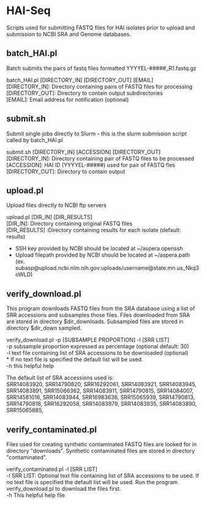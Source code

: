 # HAI-Seq

Scripts used for submitting FASTQ files for HAI isolates prior to upload and submission to NCBI SRA and Genome databases.

## batch_HAI.pl
Batch submits the pairs of fastq files formatted YYYYEL-#####_R1.fastq.gz  

batch_HAI.pl [DIRECTORY_IN] [DIRECTORY_OUT] [EMAIL]  
[DIRECTORY_IN]: Directory containing pairs of FASTQ files for processing  
[DIRECTORY_OUT]: Directory to contain output subdirectories  
[EMAIL]: Email address for notification (optional)  



## submit.sh
Submit single jobs directly to Slurm - this is the slurm submission script 
called by batch_HAI.pl  

submit.sh [DIRECTORY_IN] [ACCESSION] [DIRECTORY_OUT]  
[DIRECTORY_IN]: Directory containing pair of FASTQ files to be processed  
[ACCESSION]: HAI ID (YYYYEL-#####) used for pair of FASTQ fles  
[DIRECTORY_OUT]: Directory to contain output  



## upload.pl
Upload files directly to NCBI ftp servers  

upload.pl [DIR_IN] [DIR_RESULTS]  
[DIR_IN]: Directory containing original FASTQ files  
[DIR_RESULTS] :Directory containing results for each isolate (default: results)  
* SSH key provided by NCBI should be located at ~/aspera.openssh  
* Upload filepath provided by NCBI should be located at ~/aspera.path  
	(ex. subasp\@upload.ncbi.nlm.nih.gov:uploads/username\@state.mn.us_Nkq3oWLD)  
  


## verify_download.pl
This program downloads FASTQ files from the SRA database using a list of SRR 
accessions and subsamples those files. Files downloaded from SRA are stored 
in directory $dir_downloads. Subsampled files are stored in directory $dir_down 
sampled.

verify_download.pl -p [SUBSAMPLE PROPORTION] -l [SRR LIST]  
-p subsample proportion expressed as percentage (optional default: 30)  
-l text file containing list of SRA accessions to be downloaded (optional)  
    * If no text file is specified the default list will be used.  
-h this helpful help  

The default list of SRA accessions used is:  
SRR14083920, 
SRR14790820, 
SRR16292061, 
SRR14083921, 
SRR14083945, 
SRR14083891, 
SRR15066362, 
SRR14083911, 
SRR14790815, 
SRR14084007, 
SRR14581016, 
SRR14083944, 
SRR16983636, 
SRR15065939, 
SRR14790813, 
SRR14790818, 
SRR16292058, 
SRR14083979, 
SRR14083935, 
SRR14083890, 
SRR15065885, 



## verify_contaminated.pl
Files used for creating synthetic contaminated FASTQ files are looked for 
in directory "downloads". Synthetic contaminated files are stored in 
directory "contaminated".

verify_contaminated.pl -l [SRR LIST]  
-l SRR LIST: Optional text file containing list of SRA accessions to be used. 
 If no text file is specified the default list will be used. Run the program 
 verify_download.pl to download the files first.  
-h This helpful help file  
